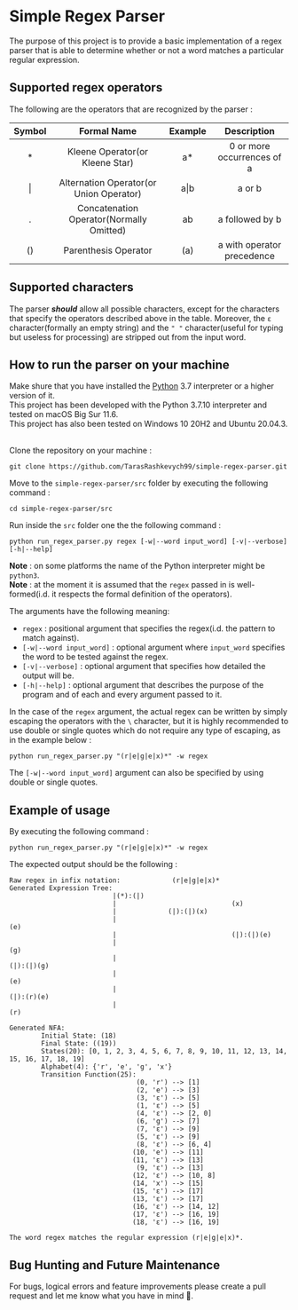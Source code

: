 # Simple Regex Parser

The purpose of this project is to provide a basic implementation of a regex parser that is able to
determine whether or not a word matches a particular regular expression.

## Supported regex operators

The following are the operators that are recognized by the parser :

| Symbol |               Formal Name                | Example |        Description         |
| :----: | :--------------------------------------: | :-----: | :------------------------: |
|   \*   |     Kleene Operator(or Kleene Star)      |   a\*   | 0 or more occurrences of a |
|   \|   | Alternation Operator(or Union Operator)  |  a\|b   |           a or b           |
|   .    | Concatenation Operator(Normally Omitted) |   ab    |      a followed by b       |
|   ()   |           Parenthesis Operator           |   (a)   | a with operator precedence |

## Supported characters

The parser **_should_** allow all possible characters, except for the characters that specify the
operators described above in the table. Moreover, the `ε` character(formally an empty string)
and the `" "` character(useful for typing but useless for processing) are stripped out from the
input word.

## How to run the parser on your machine

Make shure that you have installed the [Python](https://www.python.org/downloads/) 3.7 interpreter or
a higher version of it.<br>
This project has been developed with the Python 3.7.10 interpreter and tested on macOS Big Sur 11.6.
<br>
This project has also been tested on Windows 10 20H2 and Ubuntu 20.04.3.
<br><br>

Clone the repository on your machine :

```
git clone https://github.com/TarasRashkevych99/simple-regex-parser.git
```

Move to the `simple-regex-parser/src` folder by executing the following command :

```
cd simple-regex-parser/src
```

Run inside the `src` folder one the the following command :

```
python run_regex_parser.py regex [-w|--word input_word] [-v|--verbose] [-h|--help]
```

**Note** : on some platforms the name of the Python interpreter might be `python3`.<br>
**Note** : at the moment it is assumed that the `regex` passed in is well-formed(i.d. it
respects the formal definition of the operators).

The arguments have the following meaning:

- `regex` : positional argument that specifies the regex(i.d. the pattern to match against).
- `[-w|--word input_word]` : optional argument where `input_word` specifies the word to be tested
  against the regex.
- `[-v|--verbose]` : optional argument that specifies how detailed the output will be.
- `[-h|--help]` : optional argument that describes the purpose of the program and of each and every
  argument passed to it.

In the case of the `regex` argument, the actual regex can be written by simply escaping the
operators with the `\` character, but it is highly recommended to use double or single quotes
which do not require any type of escaping, as in the example below :

```
python run_regex_parser.py "(r|e|g|e|x)*" -w regex
```

The `[-w|--word input_word]` argument can also be specified by using double or single quotes.

## Example of usage

By executing the following command :

```
python run_regex_parser.py "(r|e|g|e|x)*" -w regex
```

The expected output should be the following :

```
Raw regex in infix notation:             (r|e|g|e|x)*
Generated Expression Tree:
                          |(*):(|)
                          |                             (x)
                          |             (|):(|)(x)
                          |                                             (e)
                          |                             (|):(|)(e)
                          |                                                             (g)
                          |                                             (|):(|)(g)
                          |                                                                             (e)
                          |                                                             (|):(r)(e)
                          |                                                                             (r)

Generated NFA:
        Initial State: (18)
        Final State: ((19))
        States(20): [0, 1, 2, 3, 4, 5, 6, 7, 8, 9, 10, 11, 12, 13, 14, 15, 16, 17, 18, 19]
        Alphabet(4): {'r', 'e', 'g', 'x'}
        Transition Function(25):
                                (0, 'r') --> [1]
                                (2, 'e') --> [3]
                                (3, 'ε') --> [5]
                                (1, 'ε') --> [5]
                                (4, 'ε') --> [2, 0]
                                (6, 'g') --> [7]
                                (7, 'ε') --> [9]
                                (5, 'ε') --> [9]
                                (8, 'ε') --> [6, 4]
                               (10, 'e') --> [11]
                               (11, 'ε') --> [13]
                                (9, 'ε') --> [13]
                               (12, 'ε') --> [10, 8]
                               (14, 'x') --> [15]
                               (15, 'ε') --> [17]
                               (13, 'ε') --> [17]
                               (16, 'ε') --> [14, 12]
                               (17, 'ε') --> [16, 19]
                               (18, 'ε') --> [16, 19]

The word regex matches the regular expression (r|e|g|e|x)*.

```

## Bug Hunting and Future Maintenance

For bugs, logical errors and feature improvements please create a pull request and let me know what
you have in mind :slightly_smiling_face:.
